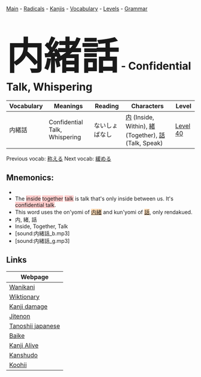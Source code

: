 <style> bigfont {font-size: 100px}</style>
[Main](../README.md) -
[Radicals](../radicals.md) -
[Kanjis](../kanjis.md) -
[Vocabulary](../vocabulary.md) -
[Levels](../levels.md) -
[Grammar](../grammar.md)
# <bigfont> 内緒話</bigfont> - Confidential Talk, Whispering 

| Vocabulary | Meanings | Reading | Characters | Level |
| --- | --- | --- | --- | --- |
| 内緒話 | Confidential Talk, Whispering | ないしょばなし |  [内](../kanjis/内.md) (Inside, Within), [緒](../kanjis/緒.md) (Together), [話](../kanjis/話.md) (Talk, Speak) | [Level 40](../levels/wk_level40.md) |

Previous vocab: [称える](称える.md) Next vocab: [緩める](緩める.md) 

## Mnemonics:

* 
* The <span style="background-color:#ffcccb"> inside</span> <span style="background-color:#ffcccb"> together</span> <span style="background-color:#ffcccb"> talk</span> is talk that's only inside between us. It's <span style="background-color:#ffcccb"> confidential talk</span>.
* This word uses the on'yomi of <span style="background-color:#fed8b1"> [内緒](https://jisho.org/search/内緒)</span> and kun'yomi of <span style="background-color:#fed8b1"> [話](https://jisho.org/search/話)</span>, only rendakued.
* 内, 緒, 話
* Inside, Together, Talk
* [sound:内緒話_b.mp3]
* [sound:内緒話_g.mp3]


## Links 

| Webpage |
| --- |
| [Wanikani          ](https://www.wanikani.com/kanji/内緒話) |
| [Wiktionary        ](https://en.wiktionary.org/wiki/内緒話) |
| [Kanji damage      ](http://www.kanjidamage.com/kanji/search?utf8=✓&q=内緒話) |
| [Jitenon           ](https://jitenon.com/kanji/内緒話) |
| [Tanoshii japanese ](https://www.tanoshiijapanese.com/dictionary/kanji.cfm?k=内緒話) |
| [Baike             ](https://baike.baidu.com/item/内緒話) |
| [Kanji Alive       ](https://app.kanjialive.com/内緒話) |
| [Kanshudo          ](https://www.kanshudo.com/searchmn?q=内緒話) |
| [Koohii            ](https://kanji.koohii.com/study/kanji/内緒話) |
